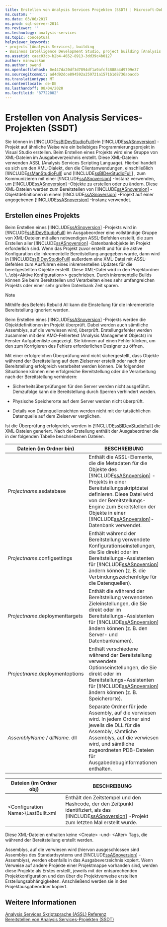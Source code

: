 ```yaml
---
title: Erstellen von Analysis Services Projekten (SSDT) | Microsoft-Dokumentation
ms.custom: ''
ms.date: 03/06/2017
ms.prod: sql-server-2014
ms.reviewer: ''
ms.technology: analysis-services
ms.topic: conceptual
helpviewer_keywords:
- projects [Analysis Services], building
- Business Intelligence Development Studio, project building [Analysis Services]
ms.assetid: caac03cb-b2b4-4652-8913-3dd39c4b0127
author: minewiskan
ms.author: owend
ms.openlocfilehash: 0e447da20df3d7894df1a9afcf4888a4d9799e37
ms.sourcegitcommit: ad4d92dce894592a259721a1571b1d8736abacdb
ms.translationtype: MT
ms.contentlocale: de-DE
ms.lasthandoff: 08/04/2020
ms.locfileid: "87722002"
---
```

# <a name="build-analysis-services-projects-ssdt"></a>Erstellen von Analysis Services-Projekten (SSDT)
  Sie können in [!INCLUDE[ssBIDevStudioFull](../../includes/ssbidevstudiofull-md.md)]ein [!INCLUDE[ssASnoversion](../../includes/ssasnoversion-md.md)] -Projekt auf ähnliche Weise wie ein beliebiges Programmierungsprojekt in Visual Studio erstellen. Beim Erstellen eines Projekts wird eine Gruppe von XML-Dateien im Ausgabeverzeichnis erstellt. Diese XML-Dateien verwenden ASSL (Analysis Services Scripting Language). Hierbei handelt es sich um den XML-Dialekt, den die Clientanwendungen, einschließlich [!INCLUDE[ssManStudioFull](../../includes/ssmanstudiofull-md.md)] und [!INCLUDE[ssBIDevStudioFull](../../includes/ssbidevstudiofull-md.md)] , zum Kommunizieren mit einer [!INCLUDE[ssASnoversion](../../includes/ssasnoversion-md.md)] -Instanz verwenden, um [!INCLUDE[ssASnoversion](../../includes/ssasnoversion-md.md)] -Objekte zu erstellen oder zu ändern. Diese XML-Dateien werden zum Bereitstellen von [!INCLUDE[ssASnoversion](../../includes/ssasnoversion-md.md)] -Objektdefinitionen in einem [!INCLUDE[ssASnoversion](../../includes/ssasnoversion-md.md)] -Projekt auf einer angegebenen [!INCLUDE[ssASnoversion](../../includes/ssasnoversion-md.md)] -Instanz verwendet.  
  
## <a name="building-a-project"></a>Erstellen eines Projekts  
 Beim Erstellen eines [!INCLUDE[ssASnoversion](../../includes/ssasnoversion-md.md)] -Projekts wird in [!INCLUDE[ssBIDevStudioFull](../../includes/ssbidevstudiofull-md.md)] im Ausgabeordner eine vollständige Gruppe von XML-Dateien mit allen notwendigen ASSL-Befehlen erstellt, die zum Erstellen aller [!INCLUDE[ssASnoversion](../../includes/ssasnoversion-md.md)] -Datenbankobjekte im Projekt erforderlich sind. Wenn das Projekt zuvor erstellt und für die aktive Konfiguration die inkrementelle Bereitstellung angegeben wurde, dann wird in [!INCLUDE[ssBIDevStudioFull](../../includes/ssbidevstudiofull-md.md)] außerdem eine XML-Datei mit ASSL-Befehlen zum Ausführen eines inkrementellen Updates für die bereitgestellten Objekte erstellt. Diese XML-Datei wird in den Projektordner \\..\obj\<Aktive Konfiguration>\> geschrieben. Durch inkrementelle Builds können Sie beim Bereitstellen und Verarbeiten eines sehr umfangreichen Projekts oder einer sehr großen Datenbank Zeit sparen.  
  
> [!NOTE]  
>  Mithilfe des Befehls Rebuild All kann die Einstellung für die inkrementelle Bereitstellung ignoriert werden.  
  
 Beim Erstellen eines [!INCLUDE[ssASnoversion](../../includes/ssasnoversion-md.md)] -Projekts werden die Objektdefinitionen im Projekt überprüft. Dabei werden auch sämtliche Assemblys, auf die verwiesen wird, überprüft. Erstellungsfehler werden zusammen mit dem AMO-Fehlertext (Analysis Management Objects) im Fenster Aufgabenliste angezeigt. Sie können auf einen Fehler klicken, um den zum Korrigieren des Fehlers erforderlichen Designer zu öffnen.  
  
 Mit einer erfolgreichen Überprüfung wird nicht sichergestellt, dass Objekte während der Bereitstellung auf dem Zielserver erstellt oder nach der Bereitstellung erfolgreich verarbeitet werden können. Die folgenden Situationen können eine erfolgreiche Bereitstellung oder die Verarbeitung nach der Bereitstellung verhindern:  
  
-   Sicherheitsüberprüfungen für den Server werden nicht ausgeführt. Demzufolge kann die Bereitstellung durch Sperren verhindert werden.  
  
-   Physische Speicherorte auf dem Server werden nicht überprüft.  
  
-   Details von Datenquellensichten werden nicht mit der tatsächlichen Datenquelle auf dem Zielserver verglichen.  
  
 Ist die Überprüfung erfolgreich, werden in [!INCLUDE[ssBIDevStudioFull](../../includes/ssbidevstudiofull-md.md)] die XML-Dateien generiert. Nach der Erstellung enthält der Ausgabeordner die in der folgenden Tabelle beschriebenen Dateien.  
  
|Dateien (im Ordner bin)|BESCHREIBUNG|  
|-----------------------------|-----------------|  
|*Projectname*.asdatabase|Enthält die ASSL-Elemente, die die Metadaten für die Objekte des [!INCLUDE[ssASnoversion](../../includes/ssasnoversion-md.md)] -Projekts in einer Bereitstellungsskriptdatei definieren. Diese Datei wird von der Bereitstellungs-Engine zum Bereitstellen der Objekte in einer [!INCLUDE[ssASnoversion](../../includes/ssasnoversion-md.md)]-Datenbank verwendet.|  
|*Projectname*.configsettings|Enthält während der Bereitstellung verwendete Konfigurationseinstellungen, die Sie direkt oder im Bereitstellungs-Assistenten für [!INCLUDE[ssASnoversion](../../includes/ssasnoversion-md.md)] ändern können (z. B. die Verbindungszeichenfolge für die Datenquellen).|  
|*Projectname*.deploymenttargets|Enthält die während der Bereitstellung verwendeten Zieleinstellungen, die Sie direkt oder im Bereitstellungs-Assistenten für [!INCLUDE[ssASnoversion](../../includes/ssasnoversion-md.md)] ändern können (z. B. den Server- und Datenbanknamen).|  
|*Projectname*.deploymentoptions|Enthält verschiedene während der Bereitstellung verwendete Optionseinstellungen, die Sie direkt oder im Bereitstellungs-Assistenten für [!INCLUDE[ssASnoversion](../../includes/ssasnoversion-md.md)] ändern können (z. B. Speicherorte).|  
|*AssemblyName* / *dllName.* dll|Separate Ordner für jede Assembly, auf die verwiesen wird. In jedem Ordner sind jeweils die DLL für die Assembly, sämtliche Assemblys, auf die verwiesen wird, und sämtliche zugeordneten PDB-Dateien für Ausgabedebuginformationen enthalten.|  
  
|Dateien (im Ordner obj)|BESCHREIBUNG|  
|-----------------------------|-----------------|  
|\<Configuration Name>\LastBuilt.xml|Enthält den Zeitstempel und den Hashcode, der den Zeitpunkt identifiziert, als das [!INCLUDE[ssASnoversion](../../includes/ssasnoversion-md.md)] -Projekt zum letzten Mal erstellt wurde.|  
  
 Diese XML-Dateien enthalten keine \<Create> -und- \<Alter> Tags, die während der Bereitstellung erstellt werden.  
  
 Assemblys, auf die verwiesen wird (hiervon ausgeschlossen sind Assemblys des Standardsystems und [!INCLUDE[ssASnoversion](../../includes/ssasnoversion-md.md)] -Assemblys), werden ebenfalls in das Ausgabeverzeichnis kopiert. Wenn Verweise auf andere Projekte einer Projektmappe vorhanden sind, werden diese Projekte als Erstes erstellt, jeweils mit der entsprechenden Projektkonfiguration und den über die Projektverweise erstellten Erstellungsabhängigkeiten. Anschließend werden sie in den Projektausgabeordner kopiert.  
  
## <a name="see-also"></a>Weitere Informationen  
 [Analysis Services Skriptsprache &#40;ASSL&#41; Referenz](https://docs.microsoft.com/bi-reference/assl/analysis-services-scripting-language-assl-for-xmla)   
 [Bereitstellen von Analysis Services-Projekten &#40;SSDT&#41;](deploy-analysis-services-projects-ssdt.md)  
  
  
